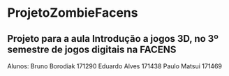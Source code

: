 # ProjetoZombieFacens
Projeto para a aula Introdução a jogos 3D, no 3º semestre de jogos digitais na FACENS
-------------------------------
Alunos:
Bruno Borodiak 171290
Eduardo Alves 171438
Paulo Matsui 171469
